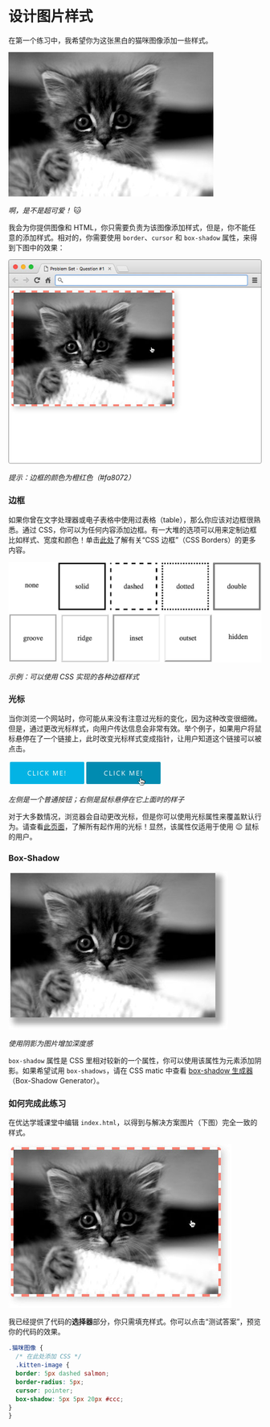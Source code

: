 # 设计图片样式

在第一个练习中，我希望你为这张黑白的猫咪图像添加一些样式。

![猫咪图片](readme/20.10-01-cat.jpg)

*啊，是不是超可爱！* 🐱

我会为你提供图像和 HTML，你只需要负责为该图像添加样式，但是，你不能任意的添加样式。相对的，你需要使用 `border`、`cursor` 和 `box-shadow` 属性，来得到下图中的效果：

![猫咪解决方案](readme/20.10-01-猫咪解决方案.png)

*提示：边框的颜色为橙红色（#fa8072）*

### 边框

如果你曾在文字处理器或电子表格中使用过表格（table），那么你应该对边框很熟悉。通过 CSS，你可以为任何内容添加边框。有一大堆的选项可以用来定制边框比如样式、宽度和颜色！单击[此处](20.00-03-border.md)了解有关“CSS 边框”（CSS Borders）的更多内容。

![边框样式](readme/20.10-01-边框样式.png)

*示例：可以使用 CSS 实现的各种边框样式*

### 光标

当你浏览一个网站时，你可能从来没有注意过光标的变化，因为这种改变很细微。但是，通过更改光标样式，向用户传达信息会非常有效。举个例子，如果用户将鼠标悬停在了一个链接上，此时改变光标样式变成指针，让用户知道这个链接可以被点击。

![光标示例](readme/20.10-01-光标示例.png)

*左侧是一个普通按钮；右侧是鼠标悬停在它上面时的样子*

对于大多数情况，浏览器会自动更改光标，但是你可以使用光标属性来覆盖默认行为。请查看[此页面](20.00-03-光标.md)，了解所有起作用的光标！显然，该属性仅适用于使用 😉 鼠标的用户。

### Box-Shadow

![box-shadow 示例](readme/20.10-01-box-shadow示例.png)

*使用阴影为图片增加深度感*

`box-shadow` 属性是 CSS 里相对较新的一个属性，你可以使用该属性为元素添加阴影。如果希望试用 `box-shadows`，请在 CSS matic 中查看 [box-shadow 生成器](20.00-04-box-shadows.md)（Box-Shadow Generator）。

### 如何完成此练习

在优达学城课堂中编辑 `index.html`，以得到与解决方案图片（下图）完全一致的样式。

![猫咪解决方案](readme/20.10-01-猫咪解决方案.jpg)

我已经提供了代码的**选择器**部分，你只需填充样式。你可以点击“测试答案”，预览你的代码的效果。

```css
.猫咪图像 {
  /* 在此处添加 CSS */
  .kitten-image {
  border: 5px dashed salmon;
  border-radius: 5px;
  cursor: pointer;
  box-shadow: 5px 5px 20px #ccc;
}
}
```
